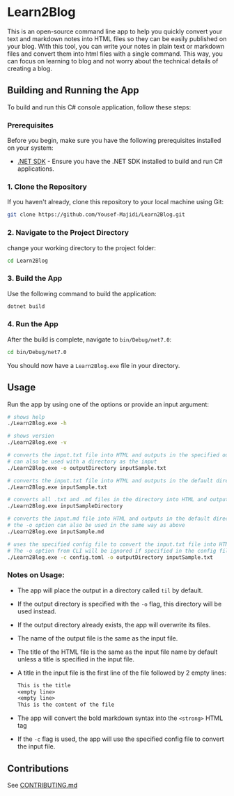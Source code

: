 # Learn2Blog

This is an open-source command line app to help you quickly convert your text and markdown notes into HTML files so they can be easily published on your blog.
With this tool, you can write your notes in plain text or markdown files and convert them into html files with a single command. This way, you can focus on learning to blog and not worry about the technical details of creating a blog.

## Building and Running the App

To build and run this C# console application, follow these steps:

### Prerequisites

Before you begin, make sure you have the following prerequisites installed on your system:

-   [.NET SDK](https://dotnet.microsoft.com/en-us/download) - Ensure you have the .NET SDK installed to build and run C# applications.

### 1. Clone the Repository

If you haven't already, clone this repository to your local machine using Git:

```bash
git clone https://github.com/Yousef-Majidi/Learn2Blog.git
```

### 2. Navigate to the Project Directory

change your working directory to the project folder:

```bash
cd Learn2Blog
```

### 3. Build the App

Use the following command to build the application:

```bash
dotnet build
```

### 4. Run the App

After the build is complete, navigate to `bin/Debug/net7.0`:

```bash
cd bin/Debug/net7.0
```

You should now have a `Learn2Blog.exe` file in your directory.

## Usage

Run the app by using one of the options or provide an input argument:

```bash
# shows help
./Learn2Blog.exe -h
```

```bash
# shows version
./Learn2Blog.exe -v
```

```bash
# converts the input.txt file into HTML and outputs in the specified output directory
# can also be used with a directory as the input
./Learn2Blog.exe -o outputDirectory inputSample.txt
```

```bash
# converts the input.txt file into HTML and outputs in the default directory
./Learn2Blog.exe inputSample.txt
```

```bash
# converts all .txt and .md files in the directory into HTML and outputs in the default directory, unless specified with the -o flag
./Learn2Blog.exe inputSampleDirectory
```

```bash
# converts the input.md file into HTML and outputs in the default directory
# the -o option can also be used in the same way as above
./Learn2Blog.exe inputSample.md
```

```bash
# uses the specified config file to convert the input.txt file into HTML and outputs in the default directory
# The -o option from CLI will be ignored if specified in the config file
./Learn2Blog.exe -c config.toml -o outputDirectory inputSample.txt
```

### Notes on Usage:

-   The app will place the output in a directory called `til` by default.
-   If the output directory is specified with the `-o` flag, this directory will be used instead.
-   If the output directory already exists, the app will overwrite its files.
-   The name of the output file is the same as the input file.
-   The title of the HTML file is the same as the input file name by default unless a title is specified in the input file.
-   A title in the input file is the first line of the file followed by 2 empty lines:

    ```txt
    This is the title
    <empty line>
    <empty line>
    This is the content of the file
    ```

-   The app will convert the bold markdown syntax into the `<strong>` HTML tag
-   If the `-c` flag is used, the app will use the specified config file to convert the input file.

## Contributions
See [CONTRIBUTING.md](https://github.com/Yousef-Majidi/Learn2Blog/blob/main/CONTRIBUTING.md)
